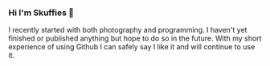### Hi I'm Skuffies 👋

I recently started with both photography and programming. I haven't yet finished or published anything but hope to do so in the future. With my short experience of using Github I can safely say I like it and will continue to use it.
